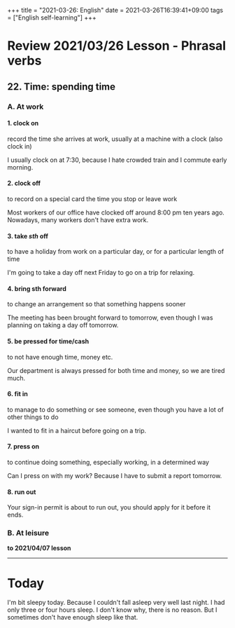+++
title =  "2021-03-26: English"
date = 2021-03-26T16:39:41+09:00
tags = ["English self-learning"]
+++

# Review 2021/03/26 Lesson - Phrasal verbs

## 22. Time: spending time

### A. At work

#### 1. clock on
record the time she arrives at work, usually at a machine with a clock (also clock in)

I usually clock on at 7:30, because I hate crowded train and I commute early morning.

#### 2. clock off
to record on a special card the time you stop or leave work

Most workers of our office have clocked off around 8:00 pm ten years ago.
Nowadays, many workers don't have extra work.

#### 3. take *sth* off
to have a holiday from work on a particular day, or for a particular length of time

I'm going to take a day off next Friday to go on a trip for relaxing.

#### 4. bring sth forward
to change an arrangement so that something happens sooner

The meeting has been brought forward to tomorrow, even though I was planning on taking a day off tomorrow.

#### 5. be pressed for time/cash
to not have enough time, money etc.

Our department is always pressed for both time and money, so we are tired much.

#### 6. fit in
to manage to do something or see someone, even though you have a lot of other things to do

I wanted to fit in a haircut before going on a trip.

#### 7. press on
to continue doing something, especially working, in a determined way

Can I press on with my work? Because I have to submit a report tomorrow.

#### 8. run out

Your sign-in permit is about to run out, you should apply for it before it ends.

### B. At leisure

**to 2021/04/07 lesson**

- - -

# Today

I'm bit sleepy today.
Because I couldn't fall asleep very well last night.
I had only three or four hours sleep.
I don't know why, there is no reason.
But I sometimes don't have enough sleep like that.
